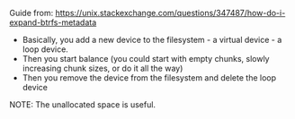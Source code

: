 Guide from: https://unix.stackexchange.com/questions/347487/how-do-i-expand-btrfs-metadata

- Basically, you add a new device to the filesystem - a virtual device - a loop device.
- Then you start balance (you could start with empty chunks, slowly increasing chunk sizes, or do it all the way)
- Then you remove the device from the filesystem and delete the loop device

NOTE: The unallocated space is useful.